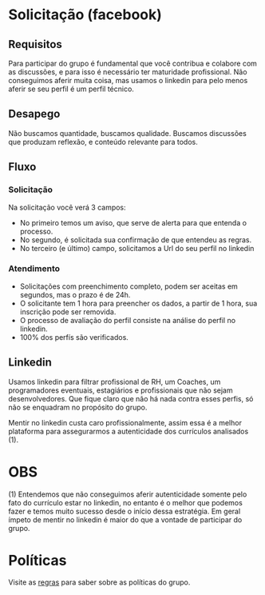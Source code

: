 # Solicitação (facebook)

## Requisitos

Para participar do grupo é fundamental que você contribua e colabore com as discussões, e para isso é necessário ter maturidade profissional. Não conseguimos aferir muita coisa, mas usamos o linkedin para pelo menos aferir se seu perfil é um perfil técnico.

## Desapego

Não buscamos quantidade, buscamos qualidade. Buscamos discussões que produzam reflexão, e conteúdo relevante para todos.

## Fluxo

### Solicitação

Na solicitação você verá 3 campos: 
- No primeiro temos um aviso, que serve de alerta para que entenda o processo.
- No segundo, é solicitada sua confirmação de que entendeu as regras.
- No terceiro (e último) campo, solicitamos a Url do seu perfil no linkedin

### Atendimento

- Solicitações com preenchimento completo, podem ser aceitas em segundos, mas o prazo é de 24h.
- O solicitante tem 1 hora para preencher os dados, a partir de 1 hora, sua inscrição pode ser removida.
- O processo de avaliação do perfil consiste na análise do perfil no linkedin. 
- 100% dos perfís são verificados.

## Linkedin

Usamos linkedin para filtrar profissional de RH, um Coaches, um programadores eventuais, estagiários e profissionais que não sejam desenvolvedores. Que fique claro que não há nada contra esses perfis, só não se enquadram no propósito do grupo.

Mentir no linkedin custa caro profissionalmente, assim essa é a melhor plataforma para assegurarmos a autenticidade dos currículos analisados (1).

# OBS
(1) Entendemos que não conseguimos aferir autenticidade somente pelo fato do currículo estar no linkedin, no entanto é o melhor que podemos fazer e temos muito sucesso desde o início dessa estratégia. Em geral ímpeto de mentir no linkedin é maior do que a vontade de participar do grupo.


# Políticas
Visite as [regras](https://github.com/arquiteturadotnet/about/blob/master/README.md) para saber sobre as políticas do grupo.
